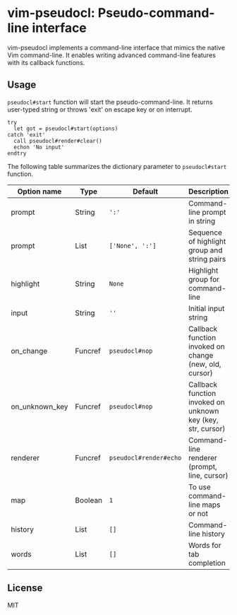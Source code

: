 vim-pseudocl: Pseudo-command-line interface
===========================================

vim-pseudocl implements a command-line interface that mimics the native Vim
command-line. It enables writing advanced command-line features with its
callback functions.

Usage
-----

`pseudocl#start` function will start the pseudo-command-line. It returns
user-typed string or throws 'exit' on escape key or on interrupt.

```vim
try
  let got = pseudocl#start(options)
catch 'exit'
  call pseudocl#render#clear()
  echon 'No input'
endtry
```

The following table summarizes the dictionary parameter to `pseudocl#start`
function.

| Option name    | Type    | Default                | Description                                                 |
| -------------- | ------  | ---------------------- | ----------------------------------------------------------- |
| prompt         | String  | `':'`                  | Command-line prompt in string                               |
| prompt         | List    | `['None', ':']`        | Sequence of highlight group and string pairs                |
| highlight      | String  | `None`                 | Highlight group for command-line                            |
| input          | String  | `''`                   | Initial input string                                        |
| on_change      | Funcref | `pseudocl#nop`         | Callback function invoked on change (new, old, cursor)      |
| on_unknown_key | Funcref | `pseudocl#nop`         | Callback function invoked on unknown key (key, str, cursor) |
| renderer       | Funcref | `pseudocl#render#echo` | Command-line renderer (prompt, line, cursor)                |
| map            | Boolean | `1`                    | To use command-line maps or not                             |
| history        | List    | `[]`                   | Command-line history                                        |
| words          | List    | `[]`                   | Words for tab completion                                    |

License
-------

MIT

